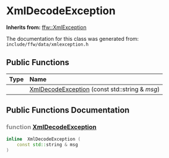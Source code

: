 XmlDecodeException
===================================


**Inherits from:** [ffw::XmlException](ffw_XmlException.html)

The documentation for this class was generated from: `include/ffw/data/xmlexception.h`



## Public Functions

| Type | Name |
| -------: | :------- |
|   | [XmlDecodeException](#71f1a16e) (const std::string & _msg_)  |


## Public Functions Documentation

### <span style="opacity:0.5;">function</span> <a id="71f1a16e" href="#71f1a16e">XmlDecodeException</a>

```cpp
inline  XmlDecodeException (
    const std::string & msg
) 
```






